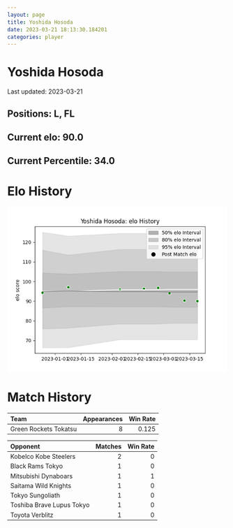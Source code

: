 ```yaml
---  
layout: page  
title: Yoshida Hosoda  
date: 2023-03-21 18:13:30.184201  
categories: player  
---
```

# Yoshida Hosoda


Last updated: 2023-03-21
## Positions: L, FL

## Current elo: 90.0

## Current Percentile: 34.0

# Elo History


![elo history](history_YoshidaHosoda.png)
# Match History


| Team                  |   Appearances |   Win Rate |
|:----------------------|--------------:|-----------:|
| Green Rockets Tokatsu |             8 |      0.125 |

| Opponent                  |   Matches |   Win Rate |
|:--------------------------|----------:|-----------:|
| Kobelco Kobe Steelers     |         2 |          0 |
| Black Rams Tokyo          |         1 |          0 |
| Mitsubishi Dynaboars      |         1 |          1 |
| Saitama Wild Knights      |         1 |          0 |
| Tokyo Sungoliath          |         1 |          0 |
| Toshiba Brave Lupus Tokyo |         1 |          0 |
| Toyota Verblitz           |         1 |          0 |